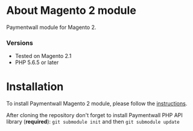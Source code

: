 # About Magento 2 module
Paymentwall module for Magento 2.


### Versions
* Tested on Magento 2.1
* PHP 5.6.5 or later

# Installation
To install Paymentwall Magento 2 module, please follow the [instructions](https://docs.paymentwall.com/modules/magento).

After cloning the repository don't forget to install Paymentwall PHP API library (**required**):
`git submodule init` and then `git submodule update`